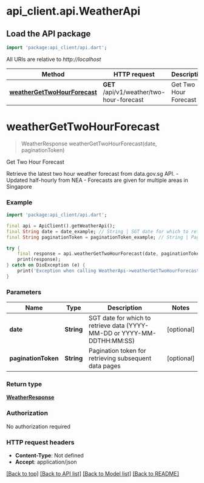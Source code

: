 # api_client.api.WeatherApi

## Load the API package
```dart
import 'package:api_client/api.dart';
```

All URIs are relative to *http://localhost*

Method | HTTP request | Description
------------- | ------------- | -------------
[**weatherGetTwoHourForecast**](WeatherApi.md#weathergettwohourforecast) | **GET** /api/v1/weather/two-hour-forecast | Get Two Hour Forecast


# **weatherGetTwoHourForecast**
> WeatherResponse weatherGetTwoHourForecast(date, paginationToken)

Get Two Hour Forecast

Retrieve the latest two hour weather forecast from data.gov.sg API.  - Updated half-hourly from NEA - Forecasts are given for multiple areas in Singapore

### Example
```dart
import 'package:api_client/api.dart';

final api = ApiClient().getWeatherApi();
final String date = date_example; // String | SGT date for which to retrieve data (YYYY-MM-DD or YYYY-MM-DDTHH:MM:SS)
final String paginationToken = paginationToken_example; // String | Pagination token for retrieving subsequent data pages

try {
    final response = api.weatherGetTwoHourForecast(date, paginationToken);
    print(response);
} catch on DioException (e) {
    print('Exception when calling WeatherApi->weatherGetTwoHourForecast: $e\n');
}
```

### Parameters

Name | Type | Description  | Notes
------------- | ------------- | ------------- | -------------
 **date** | **String**| SGT date for which to retrieve data (YYYY-MM-DD or YYYY-MM-DDTHH:MM:SS) | [optional] 
 **paginationToken** | **String**| Pagination token for retrieving subsequent data pages | [optional] 

### Return type

[**WeatherResponse**](WeatherResponse.md)

### Authorization

No authorization required

### HTTP request headers

 - **Content-Type**: Not defined
 - **Accept**: application/json

[[Back to top]](#) [[Back to API list]](../README.md#documentation-for-api-endpoints) [[Back to Model list]](../README.md#documentation-for-models) [[Back to README]](../README.md)

